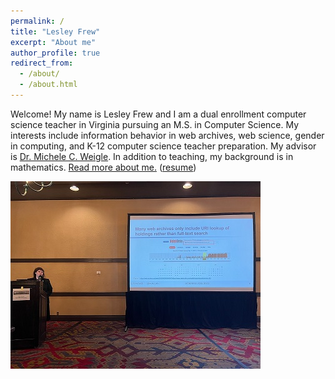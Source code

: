 ```yaml
---
permalink: /
title: "Lesley Frew"
excerpt: "About me"
author_profile: true
redirect_from: 
  - /about/
  - /about.html
---
```


Welcome! My name is Lesley Frew and I am a dual enrollment computer science teacher in Virginia pursuing an M.S. in Computer Science. 
My interests include information behavior in web archives, web science, gender in computing, and K-12 computer science teacher preparation.
My advisor is [Dr. Michele C. Weigle](https://weiglemc.github.io/). 
In addition to teaching, my background is in mathematics. 
[Read more about me.](https://ws-dl.blogspot.com/2022/01/2022-01-21-lesley-frew-computer-science.html) ([resume](https://lesleyodu.github.io/files/resume-lfrew.pdf))

![Lesley Frew presenting research](/images/frew-present-sm.jpg)

